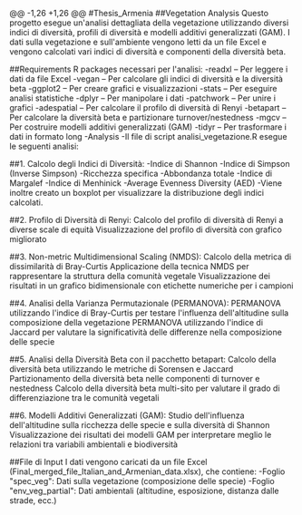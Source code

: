@@ -1,26 +1,26 @@
#Thesis_Armenia
##Vegetation Analysis
Questo progetto esegue un'analisi dettagliata della vegetazione utilizzando diversi indici di diversità, profili di diversità e modelli additivi generalizzati (GAM). I dati sulla vegetazione e sull'ambiente vengono letti da un file Excel e vengono calcolati vari indici di diversità e componenti della diversità beta.

##Requirements
R packages necessari per l'analisi:
-readxl – Per leggere i dati da file Excel
-vegan – Per calcolare gli indici di diversità e la diversità beta
-ggplot2 – Per creare grafici e visualizzazioni
-stats – Per eseguire analisi statistiche
-dplyr – Per manipolare i dati
-patchwork – Per unire i grafici
-adespatial – Per calcolare il profilo di diversità di Renyi
-betapart – Per calcolare la diversità beta e partizionare turnover/nestedness
-mgcv – Per costruire modelli additivi generalizzati (GAM)
-tidyr – Per trasformare i dati in formato long
-Analysis
-Il file di script analisi_vegetazione.R esegue le seguenti analisi:

##1. Calcolo degli Indici di Diversità:
-Indice di Shannon
-Indice di Simpson (Inverse Simpson)
-Ricchezza specifica
-Abbondanza totale
-Indice di Margalef
-Indice di Menhinick
-Average Evenness Diversity (AED)
-Viene inoltre creato un boxplot per visualizzare la distribuzione degli indici calcolati.

##2. Profilo di Diversità di Renyi:
Calcolo del profilo di diversità di Renyi a diverse scale di equità
Visualizzazione del profilo di diversità con grafico migliorato

##3. Non-metric Multidimensional Scaling (NMDS):
Calcolo della metrica di dissimilarità di Bray-Curtis
Applicazione della tecnica NMDS per rappresentare la struttura della comunità vegetale
Visualizzazione dei risultati in un grafico bidimensionale con etichette numeriche per i campioni

##4. Analisi della Varianza Permutazionale (PERMANOVA):
PERMANOVA utilizzando l'indice di Bray-Curtis per testare l'influenza dell'altitudine sulla composizione della vegetazione
PERMANOVA utilizzando l'indice di Jaccard per valutare la significatività delle differenze nella composizione delle specie

##5. Analisi della Diversità Beta con il pacchetto betapart:
Calcolo della diversità beta utilizzando le metriche di Sorensen e Jaccard
Partizionamento della diversità beta nelle componenti di turnover e nestedness
Calcolo della diversità beta multi-sito per valutare il grado di differenziazione tra le comunità vegetali

##6. Modelli Additivi Generalizzati (GAM):
Studio dell'influenza dell'altitudine sulla ricchezza delle specie e sulla diversità di Shannon
Visualizzazione dei risultati dei modelli GAM per interpretare meglio le relazioni tra variabili ambientali e biodiversità

##File di Input
I dati vengono caricati da un file Excel (Final_merged_file_Italian_and_Armenian_data.xlsx), che contiene:
-Foglio "spec_veg": Dati sulla vegetazione (composizione delle specie)
-Foglio "env_veg_partial": Dati ambientali (altitudine, esposizione, distanza dalle strade, ecc.)
